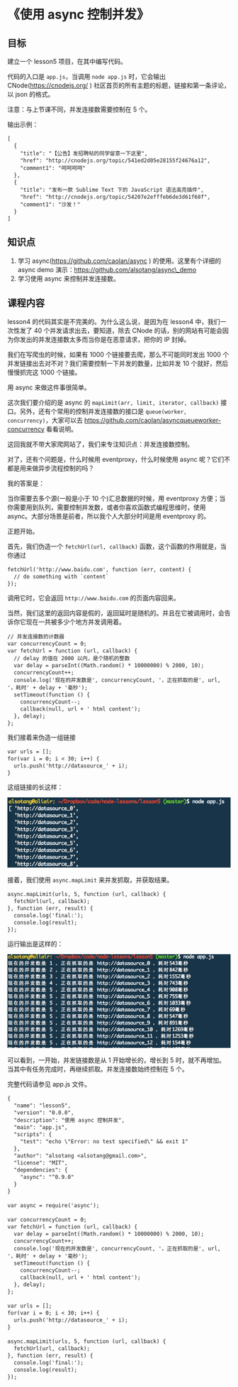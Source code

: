 # 《使用 async 控制并发》

## 目标

建立一个 lesson5 项目，在其中编写代码。

代码的入口是 `app.js`，当调用 `node app.js` 时，它会输出 CNode(https://cnodejs.org/ ) 社区首页的所有主题的标题，链接和第一条评论，以 json 的格式。

注意：与上节课不同，并发连接数需要控制在 5 个。

输出示例：

    [
      {
        "title": "【公告】发招聘帖的同学留意一下这里",
        "href": "http://cnodejs.org/topic/541ed2d05e28155f24676a12",
        "comment1": "呵呵呵呵"
      },
      {
        "title": "发布一款 Sublime Text 下的 JavaScript 语法高亮插件",
        "href": "http://cnodejs.org/topic/54207e2efffeb6de3d61f68f",
        "comment1": "沙发！"
      }
    ]

## 知识点

1.  学习 async(https://github.com/caolan/async ) 的使用。这里有个详细的 async demo 演示：https://github.com/alsotang/async\_demo
2.  学习使用 async 来控制并发连接数。

## 课程内容

lesson4 的代码其实是不完美的。为什么这么说，是因为在 lesson4 中，我们一次性发了 40 个并发请求出去，要知道，除去 CNode 的话，别的网站有可能会因为你发出的并发连接数太多而当你是在恶意请求，把你的 IP 封掉。

我们在写爬虫的时候，如果有 1000 个链接要去爬，那么不可能同时发出 1000 个并发链接出去对不对？我们需要控制一下并发的数量，比如并发 10 个就好，然后慢慢抓完这 1000 个链接。

用 async 来做这件事很简单。

这次我们要介绍的是 async 的 `mapLimit(arr, limit, iterator, callback)` 接口。另外，还有个常用的控制并发连接数的接口是 `queue(worker, concurrency)`，大家可以去 https://github.com/caolan/asyncqueueworker-concurrency 看看说明。

这回我就不带大家爬网站了，我们来专注知识点：并发连接数控制。

对了，还有个问题是，什么时候用 eventproxy，什么时候使用 async 呢？它们不都是用来做异步流程控制的吗？

我的答案是：

当你需要去多个源(一般是小于 10 个)汇总数据的时候，用 eventproxy 方便；当你需要用到队列，需要控制并发数，或者你喜欢函数式编程思维时，使用 async。大部分场景是前者，所以我个人大部分时间是用 eventproxy 的。

正题开始。

首先，我们伪造一个 `fetchUrl(url, callback)` 函数，这个函数的作用就是，当你通过

    fetchUrl('http://www.baidu.com', function (err, content) {
      // do something with `content`
    });

调用它时，它会返回 `http://www.baidu.com` 的页面内容回来。

当然，我们这里的返回内容是假的，返回延时是随机的。并且在它被调用时，会告诉你它现在一共被多少个地方并发调用着。

    // 并发连接数的计数器
    var concurrencyCount = 0;
    var fetchUrl = function (url, callback) {
      // delay 的值在 2000 以内，是个随机的整数
      var delay = parseInt((Math.random() * 10000000) % 2000, 10);
      concurrencyCount++;
      console.log('现在的并发数是', concurrencyCount, '，正在抓取的是', url, '，耗时' + delay + '毫秒');
      setTimeout(function () {
        concurrencyCount--;
        callback(null, url + ' html content');
      }, delay);
    };

我们接着来伪造一组链接

    var urls = [];
    for(var i = 0; i < 30; i++) {
      urls.push('http://datasource_' + i);
    }

这组链接的长这样：

![Image 1](_media/ecd748a3b7ee4800b0fd647f46001356.png)

接着，我们使用 `async.mapLimit` 来并发抓取，并获取结果。

    async.mapLimit(urls, 5, function (url, callback) {
      fetchUrl(url, callback);
    }, function (err, result) {
      console.log('final:');
      console.log(result);
    });

运行输出是这样的：

![Image 1](_media/66ad8c956b7b4d3d85fdb07dcabeade0.png)

可以看到，一开始，并发链接数是从 1 开始增长的，增长到 5 时，就不再增加。当其中有任务完成时，再继续抓取。并发连接数始终控制在 5 个。

完整代码请参见 app.js 文件。

    {
      "name": "lesson5",
      "version": "0.0.0",
      "description": "使用 async 控制并发",
      "main": "app.js",
      "scripts": {
        "test": "echo \"Error: no test specified\" && exit 1"
      },
      "author": "alsotang <alsotang@gmail.com>",
      "license": "MIT",
      "dependencies": {
        "async": "^0.9.0"
      }
    }

    var async = require('async');

    var concurrencyCount = 0;
    var fetchUrl = function (url, callback) {
      var delay = parseInt((Math.random() * 10000000) % 2000, 10);
      concurrencyCount++;
      console.log('现在的并发数是', concurrencyCount, '，正在抓取的是', url, '，耗时' + delay + '毫秒');
      setTimeout(function () {
        concurrencyCount--;
        callback(null, url + ' html content');
      }, delay);
    };

    var urls = [];
    for(var i = 0; i < 30; i++) {
      urls.push('http://datasource_' + i);
    }

    async.mapLimit(urls, 5, function (url, callback) {
      fetchUrl(url, callback);
    }, function (err, result) {
      console.log('final:');
      console.log(result);
    });

[202202211657162.png]: https://s.poetries.work/images/202202211657162.png
[202202211657780.png]: https://s.poetries.work/images/202202211657780.png
